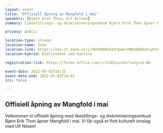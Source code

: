 ```yaml
---
layout: event
title: "Offisiell åpning av Mangfold i mai"
speakers: [Bjørn Erik Thon, Ulf Nilsen]
summary: Likestillings- og diskrimineringsombud Bjørn Erik Thon åpner Mangfold i mai.

privacy: public

location-type: stream
location-name: Zoom
location-link: https://nav-it.zoom.us/j/96948082410?pwd=YWRoQ084eksyK1FKOFNkdVl0QlE2UT09
location-hybrid: Biblioteket ved kantina

registration-link: https://forms.office.com/r/2t4D2susnb?lang=nb-NO

event-date: 2022-05-02T14:15
event-date-end: 2022-05-02T14:45
ics: false

---
```

## Offisiell åpning av Mangfold i mai

Velkommen til offisiell åpning med likestillings- og diskrimineringsombud Bjørn Erik Thon åpner Mangfold i mai. Vi får også et flott kulturelt innslag med Ulf Nilsen!
